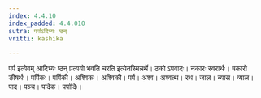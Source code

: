```yaml
---
index: 4.4.10
index_padded: 4.4.010
sutra: पर्पाऽदिभ्यः ष्ठन्
vritti: kashika

---
```

पर्प इत्येवम् आदिभ्यः ष्ठन् प्रत्ययो भवति चरति इत्येतस्मिन्नर्थे। ठको ऽपवादः। नकारः स्वरार्थः। षकारो ङीषर्थः। पर्पिकः। पर्पिकी। अश्विकः। अश्विकी। पर्प। अश्व। अश्वत्थ। रथ। जाल। न्यास। व्याल। पाद। पञ्च। पदिक। पर्पादिः।
